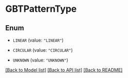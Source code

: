 # GBTPatternType

## Enum


* `LINEAR` (value: `"LINEAR"`)

* `CIRCULAR` (value: `"CIRCULAR"`)

* `UNKNOWN` (value: `"UNKNOWN"`)


[[Back to Model list]](../README.md#documentation-for-models) [[Back to API list]](../README.md#documentation-for-api-endpoints) [[Back to README]](../README.md)



